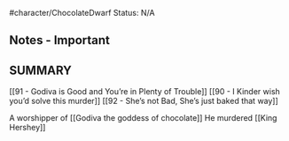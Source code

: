 #character/ChocolateDwarf 
Status: N/A


## Notes - Important

## SUMMARY

[[91 - Godiva is Good and You’re in Plenty of Trouble]]
[[90 - I Kinder wish you’d solve this murder]]
[[92 - She’s not Bad, She’s just baked that way]]

A worshipper of [[Godiva the goddess of chocolate]]
He murdered [[King Hershey]]
